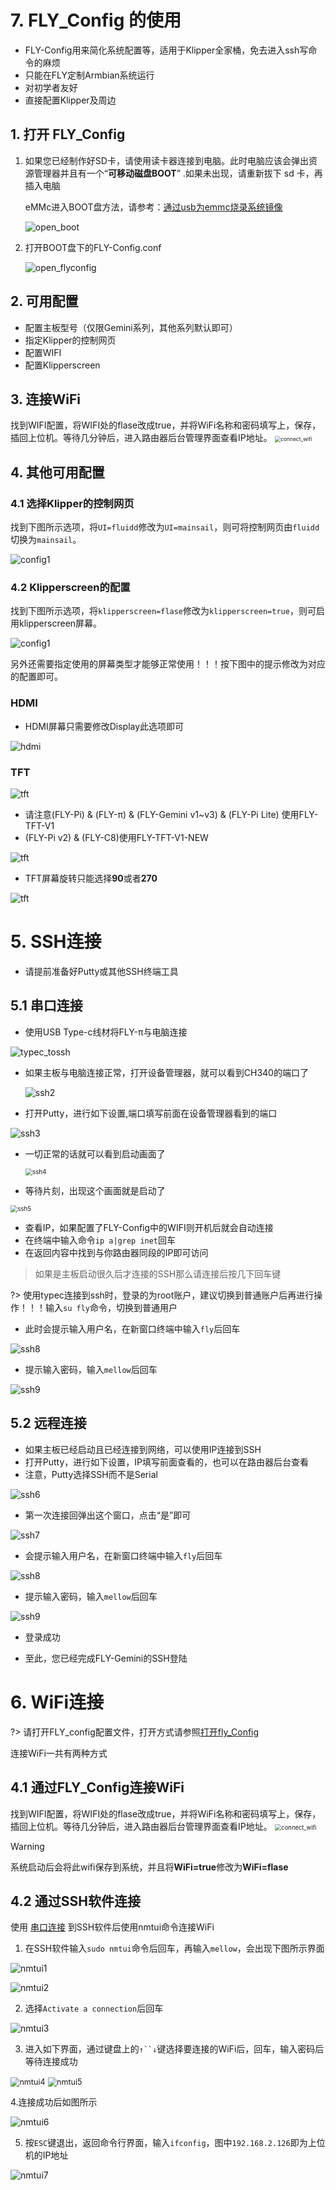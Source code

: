 # 7. FLY_Config 的使用

* FLY-Config用来简化系统配置等，适用于Klipper全家桶，免去进入ssh写命令的麻烦
* 只能在FLY定制Armbian系统运行
* 对初学者友好
* 直接配置Klipper及周边

## 1. 打开 FLY_Config

1. 如果您已经制作好SD卡，请使用读卡器连接到电脑。此时电脑应该会弹出资源管理器并且有一个“**可移动磁盘BOOT**” .如果未出现，请重新拔下 sd 卡，再插入电脑

   eMMc进入BOOT盘方法，请参考：[通过usb为emmc烧录系统镜像](/board/fly_pi/FLY_π_description1?id=_2-通过usb为emmc烧录系统镜像)

   ![open_boot](../../images/boards/fly_pi/open_boot.png)

   

2. 打开BOOT盘下的FLY-Config.conf

   ![open_flyconfig](../../images/boards/fly_pi/open_flyconfig.png)

## 2. 可用配置

* 配置主板型号（仅限Gemini系列，其他系列默认即可）
* 指定Klipper的控制网页
* 配置WIFI
* 配置Klipperscreen

## 3. 连接WiFi

   找到WIFI配置，将WIFI处的flase改成true，并将WiFi名称和密码填写上，保存，插回上位机。等待几分钟后，进入路由器后台管理界面查看IP地址。
<img src="../../images/boards/fly_pi/connect_wifi.png" alt="connect_wifi" style="zoom:60%;" />

## 4. 其他可用配置

### 4.1 选择Klipper的控制网页

找到下图所示选项，将``UI=fluidd``修改为``UI=mainsail``，则可将控制网页由``fluidd``切换为``mainsail``。

![config1](../../images/boards/fly_pi/config1.png)

### 4.2 Klipperscreen的配置

找到下图所示选项，将``klipperscreen=flase``修改为``klipperscreen=true``，则可启用klipperscreen屏幕。

![config1](../../images/boards/fly_pi/config1.png)

另外还需要指定使用的屏幕类型才能够正常使用！！！按下图中的提示修改为对应的配置即可。

<!-- tabs:start -->

### **HDMI**

* HDMI屏幕只需要修改Display此选项即可

![hdmi](../../images/boards/fly_pi/hdmi.png)

### **TFT**

![tft](../../images/boards/fly_pi/tft1.png)

* 请注意(FLY-Pi) & (FLY-π) & (FLY-Gemini v1~v3) & (FLY-Pi Lite) 使用FLY-TFT-V1
* (FLY-Pi v2) & (FLY-C8)使用FLY-TFT-V1-NEW

![tft](../../images/boards/fly_pi/tft2.png)

* TFT屏幕旋转只能选择**90**或者**270**

![tft](../../images/boards/fly_pi/tft3.png)

<!-- tabs:end -->

# 5. SSH连接

* 请提前准备好Putty或其他SSH终端工具

## 5.1 串口连接

* 使用USB Type-c线材将FLY-π与电脑连接

![typec_tossh](../../images/boards/fly_gemini_v3/typec_tossh.png)

* 如果主板与电脑连接正常，打开设备管理器，就可以看到CH340的端口了

  ![ssh2](../../images/system/ssh2.png)

* 打开Putty，进行如下设置,端口填写前面在设备管理器看到的端口

![ssh3](../../images/system/ssh3.png)

* 一切正常的话就可以看到启动画面了

  <img src="../../images/system/ssh4.png" alt="ssh4" style="zoom:70%;" />

* 等待片刻，出现这个画面就是启动了

<img src="../../images/system/ssh5.png" alt="ssh5" style="zoom:70%;" />

* 查看IP，如果配置了FLY-Config中的WIFI则开机后就会自动连接
* 在终端中输入命令```ip a|grep inet```回车
* 在返回内容中找到与你路由器同段的IP即可访问

> 如果是主板启动很久后才连接的SSH那么请连接后按几下回车键
>

?> 使用typec连接到ssh时，登录的为root账户，建议切换到普通账户后再进行操作！！！输入`su fly`命令，切换到普通用户

* 此时会提示输入用户名，在新窗口终端中输入```fly```后回车

![ssh8](../../images/system/ssh8.png)

* 提示输入密码，输入```mellow```后回车

![ssh9](../../images/system/ssh9.png)

## 5.2 远程连接

* 如果主板已经启动且已经连接到网络，可以使用IP连接到SSH
* 打开Putty，进行如下设置，IP填写前面查看的，也可以在路由器后台查看
* 注意，Putty选择SSH而不是Serial

![ssh6](../../images/system/ssh6.png  ":no-zooom")

* 第一次连接回弹出这个窗口，点击“是”即可

![ssh7](../../images/system/ssh7.png)

* 会提示输入用户名，在新窗口终端中输入```fly```后回车

![ssh8](../../images/system/ssh8.png)

* 提示输入密码，输入```mellow```后回车

![ssh9](../../images/system/ssh9.png)

* 登录成功

* 至此，您已经完成FLY-Gemini的SSH登陆

# 6. WiFi连接

?> 请打开FLY_config配置文件，打开方式请参照[打开fly_Config](/board/fly_gemini/host/FLY_π_fly_config.md "点击即可跳转")

连接WiFi一共有两种方式

## 4.1 通过FLY_Config连接WiFi

找到WIFI配置，将WIFI处的flase改成true，并将WiFi名称和密码填写上，保存，插回上位机。等待几分钟后，进入路由器后台管理界面查看IP地址。
<img src="../../images/boards/fly_pi/connect_wifi.png" alt="connect_wifi" style="zoom: 67%;" />

> [!Warning]
>
> 系统启动后会将此wifi保存到系统，并且将**WiFi=true**修改为**WiFi=flase**

## 4.2 通过SSH软件连接

使用 [串口连接](/board/fly_gemini/host/FLY_π_ssh.md "点击即可跳转") 到SSH软件后使用nmtui命令连接WiFi

1. 在SSH软件输入`sudo nmtui`命令后回车，再输入`mellow`，会出现下图所示界面

![nmtui1](../../images/boards/fly_pi/nmtui1.png)

![nmtui2](../../images/boards/fly_pi/nmtui2.png)

2. 选择`Activate a connection`后回车

![nmtui3](../../images/boards/fly_pi/nmtui3.png)

3. 进入如下界面，通过键盘上的`↑``↓`键选择要连接的WiFi后，回车，输入密码后等待连接成功

<img src="../../images/boards/fly_pi/nmtui4.png" alt="nmtui4" style="zoom:90%;" />

<img src="../../images/boards/fly_pi/nmtui5.png" alt="nmtui5" style="zoom:90%;" />

4.连接成功后如图所示

![nmtui6](../../images/boards/fly_pi/nmtui6.png)

5. 按`ESC`键退出，返回命令行界面，输入`ifconfig`，图中`192.168.2.126`即为上位机的IP地址

![nmtui7](../../images/boards/fly_pi/nmtui7.png)

